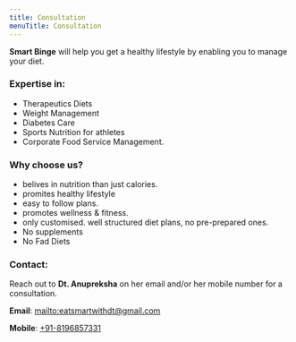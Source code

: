 ```yaml
---
title: Consultation
menuTitle: Consultation
---
```


**Smart Binge** will help you get a healthy lifestyle by enabling you to manage your diet.

### Expertise in:

- Therapeutics Diets
- Weight Management
- Diabetes Care
- Sports Nutrition for athletes
- Corporate Food Service Management.

### Why choose us?

- belives in nutrition than just calories.
- promites healthy lifestyle
- easy to follow plans.
- promotes wellness & fitness.
- only customised. well structured diet plans, no pre-prepared ones.
- No supplements
- No Fad Diets

### Contact:

Reach out to **Dt. Anupreksha** on her email and/or her mobile number for a consultation.

**Email**: <mailto:eatsmartwithdt@gmail.com>

**Mobile**: <a href="tel:+91-8196857331">+91-8196857331</a>

